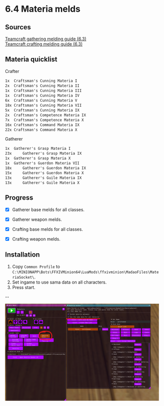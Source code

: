 # 6.4 Materia melds

## Sources
[Teamcraft gathering melding guide (6.3)](https://guides.ffxivteamcraft.com/guide/gathering-melding-guide)  
[Teamcraft crafting melding guide (6.3)](https://guides.ffxivteamcraft.com/guide/crafting-melding-guide)  





## Materia quicklist
Crafter
```
1x	Craftsman's Cunning Materia I
2x	Craftsman's Cunning Materia II
1x	Craftsman's Cunning Materia III
1x	Craftsman's Cunning Materia IV
6x	Craftsman's Cunning Materia V
18x	Craftsman's Cunning Materia VII 
5x 	Craftsman's Cunning Materia IX 
2x	Craftsman's Competence Materia IX
7x	Craftsman's Competence Materia X
16x	Craftsman's Command Materia IX
22x	Craftsman's Command Materia X

```

Gatherer
```
1x 	Gatherer's Grasp Materia I
23x 	Gatherer's Grasp Materia IX
1x 	Gatherer's Grasp Materia X
1x 	Gatherer's Guerdon Materia VII
18x 	Gatherer's Guerdon Materia IX
15x 	Gatherer's Guerdon Materia X
13x 	Gatherer's Guile Materia IX
13x 	Gatherer's Guile Materia X
```

## Progress
- [x] Gatherer base melds for all classes.
- [x] Gatherer weapon melds.
- [x] Crafting base melds for all classes.
- [x] Crafting weapon melds.



## Installation
1. Copy `Common Profile` to `C:\MINIONAPP\Bots\FFXIVMinion64\LuaMods\ffxivminion\MadaoFiles\MateriaSocket\`.
2. Set ingame to use sama data on all characters.
3. Press start.


--

![materimeld.png](../../../images/materiameld.png)
